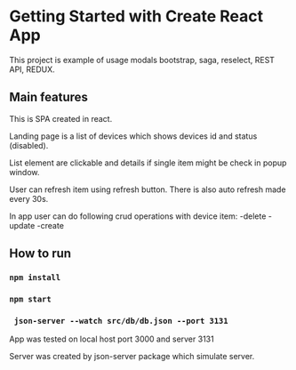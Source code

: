# Getting Started with Create React App

This project is example of usage modals bootstrap, saga, reselect, REST API, REDUX.

## Main features
This is SPA created in react.

Landing page is a list of devices which shows devices id and status (disabled).

List element are clickable and details if single item might be check in popup window.

User can refresh item using refresh button. There is also auto refresh made every 30s.

In app user can do following crud operations with device item:
-delete
-update
-create

## How to run

### `npm install`

### `npm start`
### ` json-server --watch src/db/db.json --port 3131`

App was tested on local host port 3000 and server 3131

Server was created by json-server package which simulate server.


